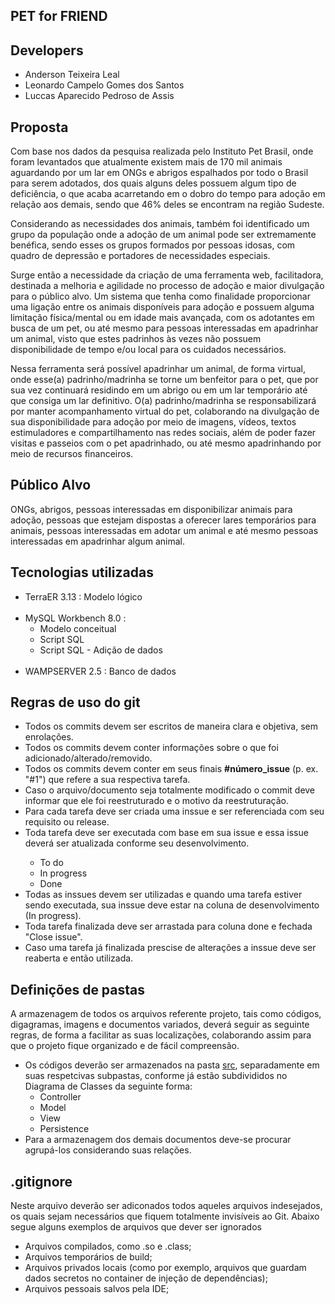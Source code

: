 <h2>PET for FRIEND</h1>
<h2><strong>Developers</strong></h2>
<ul>
    <li>Anderson Teixeira Leal
    <li>Leonardo Campelo Gomes dos Santos
    <li>Luccas Aparecido Pedroso de Assis
</ul>
<h2><strong>Proposta</strong></h2>
<p>Com base nos dados da pesquisa realizada pelo Instituto Pet Brasil, onde foram levantados que atualmente existem mais de 170 mil animais aguardando por um lar em ONGs e abrigos espalhados por todo o Brasil para serem adotados, dos quais alguns deles possuem algum tipo de deficiência, o que acaba acarretando em o dobro do tempo para adoção em relação aos demais, sendo que 46% deles se encontram na região Sudeste.

Considerando as necessidades dos animais, também foi identificado um grupo da população onde a adoção de um animal pode ser extremamente benéfica, sendo esses os grupos formados por pessoas idosas, com quadro de depressão e portadores de necessidades especiais.

Surge então a necessidade da criação de uma ferramenta web, facilitadora, destinada a melhoria e agilidade no processo de adoção e maior divulgação para o público alvo. Um sistema que tenha como finalidade proporcionar uma ligação entre os animais disponíveis para adoção e possuem alguma limitação física/mental ou em idade mais avançada, com os adotantes em busca de um pet, ou até mesmo para pessoas interessadas em apadrinhar um animal, visto que estes padrinhos às vezes não possuem disponibilidade de tempo e/ou local para os cuidados necessários.

Nessa ferramenta será possível apadrinhar um animal, de forma virtual, onde esse(a) padrinho/madrinha se torne um benfeitor para o pet, que por sua vez continuará residindo em um abrigo ou em um lar temporário até que consiga um lar definitivo. O(a) padrinho/madrinha se responsabilizará por manter acompanhamento virtual do pet, colaborando na divulgação de sua disponibilidade para adoção por meio de imagens, vídeos, textos estimuladores e compartilhamento nas redes sociais, além de poder fazer visitas e passeios com o pet apadrinhado, ou até mesmo apadrinhando por meio de recursos financeiros.</p>
<h2><strong>Público Alvo</strong></h2>
<p>ONGs, abrigos, pessoas interessadas em disponibilizar animais para adoção, pessoas que estejam dispostas a oferecer lares temporários para animais, pessoas interessadas em adotar um animal e até mesmo pessoas interessadas em apadrinhar algum animal.</p>
<h2><strong>Tecnologias utilizadas</strong></h2>
<ul>
    <li>TerraER 3.13 : Modelo lógico</li><br>
    <li>MySQL Workbench 8.0 :
        <ul type="circle">
            <li>Modelo conceitual</li>
            <li>Script SQL</li>
            <li>Script SQL - Adição de dados</li>
        </ul>
    </li><br>
    <li>WAMPSERVER 2.5 : Banco de dados</li>
</ul>
<h2><strong>Regras de uso do git</strong></h2>
<ul>
    <li>Todos os commits devem ser escritos de maneira clara e objetiva, sem enrolações.</li>
    <li>Todos os commits devem conter informações sobre o que foi adicionado/alterado/removido.</li>
    <li>Todos os commits devem conter em seus finais <strong>#número_issue</strong> (p. ex. "#1") que refere a sua respectiva tarefa.</li>
    <li>Caso o arquivo/documento seja totalmente modificado o commit deve informar que ele foi reestruturado e o motivo da reestruturação.</li>
    <li>Para cada tarefa deve ser criada uma inssue e ser referenciada com seu requisito ou release.</li>
    <li>Toda tarefa deve ser executada com base em sua issue e essa issue deverá ser atualizada conforme seu desenvolvimento.</li>
    <ul type="circle">
        <li>To do</li>
        <li>In progress</li>
        <li>Done</li>
    </ul>
    <li>Todas as inssues devem ser utilizadas e quando uma tarefa estiver sendo executada, sua inssue deve estar na coluna de desenvolvimento (In progress).</li>
    <li>Toda tarefa finalizada deve ser arrastada para coluna done e fechada "Close issue".</li>
    <li>Caso uma tarefa já finalizada prescise de alterações a inssue deve ser reaberta e então utilizada.</li>
</ul>
<h2><strong>Definições de pastas</strong></h2>
<p>A armazenagem de todos os arquivos referente projeto, tais como códigos, digagramas, imagens e documentos variados, deverá seguir as seguinte regras, de forma a facilitar as suas localizações, colaborando assim para que o projeto fique organizado e de fácil compreensão.</p>
<ul>
    <li>Os códigos deverão ser armazenados na pasta <u>src</u>, separadamente em suas respetcivas subpastas, conforme já estão subdivididos no Diagrama de Classes da seguinte forma:
    <ul style="circle">
        <li>Controller</li>
        <li>Model</li>
        <li>View</li>
        <li>Persistence</li>
    </ul>
    <li>Para a armazenagem dos demais documentos deve-se procurar agrupá-los considerando suas relações.</li>
</ul>
<h2><strong>.gitignore</strong></h2>
<p>Neste arquivo deverão ser adiconados todos aqueles arquivos indesejados, os quais sejam necessários que fiquem totalmente invisíveis ao Git. Abaixo segue alguns exemplos de arquivos que dever ser ignorados</p>
<ul>
    <li>Arquivos compilados, como .so e .class;</li>
    <li>Arquivos temporários de build;</li>
    <li>Arquivos privados locais (como por exemplo, arquivos que guardam dados secretos no container de injeção de dependências);</li>
    <li>Arquivos pessoais salvos pela IDE;</li>
</ul>